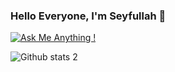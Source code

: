 ### Hello Everyone, I'm Seyfullah 👋

<!--
**SeyfullahMerdan/SeyfullahMerdan** is a ✨ _special_ ✨ repository because its `README.md` (this file) appears on your GitHub profile.

I'm a Husband, Father, Automation Tester and Teacher!!

- 🔭 I’m currently working on Freelancer
- 🌱 I’m currently learning Java,Selenium,HTML,CSS,SQL,SDLC, OOP Konsept.. In short, everything! :D
- 👯 I’m looking to collaborate on some java projects
- 🤔 I’m looking for help with finding place for probation 
- 💬 Ask me about https://www.linkedin.com/in/seyfullahmerdan/
- 📫 How to reach me: merdanseyfullah33@gmail.com
- 😄 Pronouns: He/Male/ Comics and Fun
- ⚡ Fun fact: Bring happiness around me :D 
-->

[![Ask Me Anything !](https://img.shields.io/badge/Ask%20me-anything-1abc9c.svg)](https://GitHub.com/Naereen/ama)

![Github stats 2](https://github-readme-stats.vercel.app/api?username=kullanıcıadınız&show_icons=true&theme=radical)




